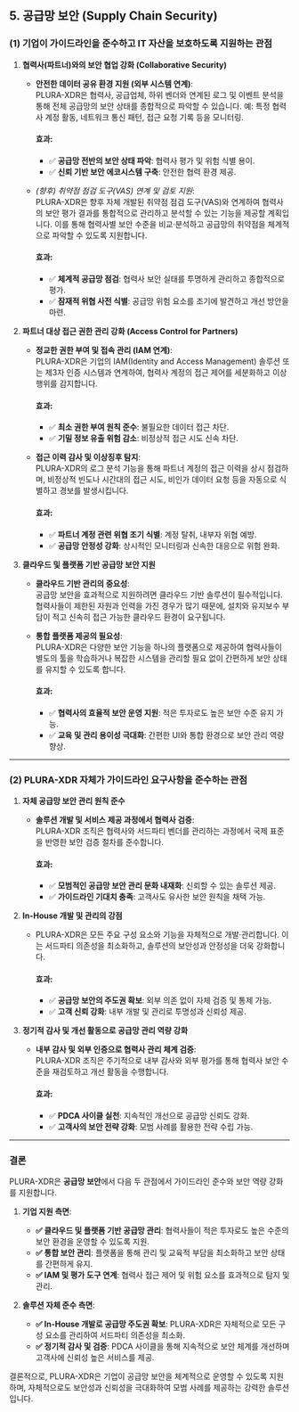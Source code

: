 ## **5. 공급망 보안** (Supply Chain Security)

### (1) 기업이 가이드라인을 준수하고 IT 자산을 보호하도록 지원하는 관점

1. **협력사(파트너)와의 보안 협업 강화 (Collaborative Security)**  
   - **안전한 데이터 공유 환경 지원 (외부 시스템 연계)**:  
     PLURA-XDR은 협력사, 공급업체, 하위 벤더와 연계된 로그 및 이벤트 분석을 통해 전체 공급망의 보안 상태를 종합적으로 파악할 수 있습니다. 예: 특정 협력사 계정 활동, 네트워크 통신 패턴, 접근 요청 기록 등을 모니터링.  

     #### 효과:
     - ✅ **공급망 전반의 보안 상태 파악**: 협력사 평가 및 위험 식별 용이.  
     - ✅ **신뢰 기반 보안 에코시스템 구축**: 안전한 협력 환경 제공.  

   - *(향후) 취약점 점검 도구(VAS) 연계 및 검토 지원*:  
     PLURA-XDR은 향후 자체 개발된 취약점 점검 도구(VAS)와 연계하여 협력사의 보안 평가 결과를 통합적으로 관리하고 분석할 수 있는 기능을 제공할 계획입니다. 이를 통해 협력사별 보안 수준을 비교·분석하고 공급망의 취약점을 체계적으로 파악할 수 있도록 지원합니다.  

     #### 효과:
     - ✅ **체계적 공급망 점검**: 협력사 보안 실태를 투명하게 관리하고 종합적으로 평가.  
     - ✅ **잠재적 위협 사전 식별**: 공급망 위험 요소를 조기에 발견하고 개선 방안을 마련.  

2. **파트너 대상 접근 권한 관리 강화 (Access Control for Partners)**  
   - **정교한 권한 부여 및 접속 관리 (IAM 연계)**:  
     PLURA-XDR은 기업의 IAM(Identity and Access Management) 솔루션 또는 제3자 인증 시스템과 연계하여, 협력사 계정의 접근 제어를 세분화하고 이상행위를 감지합니다.  

     #### 효과:
     - ✅ **최소 권한 부여 원칙 준수**: 불필요한 데이터 접근 차단.  
     - ✅ **기밀 정보 유출 위험 감소**: 비정상적 접근 시도 신속 차단.  

   - **접근 이력 감사 및 이상징후 탐지**:  
     PLURA-XDR의 로그 분석 기능을 통해 파트너 계정의 접근 이력을 상시 점검하며, 비정상적 빈도나 시간대의 접근 시도, 비인가 데이터 요청 등을 자동으로 식별하고 경보를 발생시킵니다.  

     #### 효과:
     - ✅ **파트너 계정 관련 위협 조기 식별**: 계정 탈취, 내부자 위협 예방.  
     - ✅ **공급망 안정성 강화**: 상시적인 모니터링과 신속한 대응으로 위험 완화.  

3. **클라우드 및 플랫폼 기반 공급망 보안 지원**  
   - **클라우드 기반 관리의 중요성**:  
     공급망 보안을 효과적으로 지원하려면 클라우드 기반 솔루션이 필수적입니다. 협력사들이 제한된 자원과 인력을 가진 경우가 많기 때문에, 설치와 유지보수 부담이 적고 신속히 접근 가능한 클라우드 환경이 요구됩니다.  

   - **통합 플랫폼 제공의 필요성**:  
     PLURA-XDR은 다양한 보안 기능을 하나의 플랫폼으로 제공하여 협력사들이 별도의 툴을 학습하거나 복잡한 시스템을 관리할 필요 없이 간편하게 보안 상태를 유지할 수 있도록 합니다.  

     #### 효과:
     - ✅ **협력사의 효율적 보안 운영 지원**: 적은 투자로도 높은 보안 수준 유지 가능.  
     - ✅ **교육 및 관리 용이성 극대화**: 간편한 UI와 통합 환경으로 보안 관리 역량 향상.  

---

### (2) PLURA-XDR 자체가 가이드라인 요구사항을 준수하는 관점

1. **자체 공급망 보안 관리 원칙 준수**  
   - **솔루션 개발 및 서비스 제공 과정에서 협력사 검증**:  
     PLURA-XDR 조직은 협력사와 서드파티 벤더를 관리하는 과정에서 국제 표준을 반영한 보안 검증 절차를 준수합니다.  

     #### 효과:
     - ✅ **모범적인 공급망 보안 관리 문화 내재화**: 신뢰할 수 있는 솔루션 제공.  
     - ✅ **가이드라인 기대치 충족**: 고객사도 유사한 보안 원칙을 채택 가능.  

2. **In-House 개발 및 관리의 강점**  
   - PLURA-XDR은 모든 주요 구성 요소와 기능을 자체적으로 개발·관리합니다. 이는 서드파티 의존성을 최소화하고, 솔루션의 보안성과 안정성을 더욱 강화합니다.  

     #### 효과:
     - ✅ **공급망 보안의 주도권 확보**: 외부 의존 없이 자체 검증 및 통제 가능.  
     - ✅ **고객 신뢰 강화**: 내부 개발 및 관리로 투명성과 신뢰성 제공.  

3. **정기적 감사 및 개선 활동으로 공급망 관리 역량 강화**  
   - **내부 감사 및 외부 인증으로 협력사 관리 체계 검증**:  
     PLURA-XDR 조직은 주기적으로 내부 감사와 외부 평가를 통해 협력사 보안 수준을 재검토하고 개선 활동을 수행합니다.  

     #### 효과:
     - ✅ **PDCA 사이클 실천**: 지속적인 개선으로 공급망 신뢰도 강화.  
     - ✅ **고객사의 보안 전략 강화**: 모범 사례를 활용한 전략 수립 가능.  

---

### 결론

PLURA-XDR은 **공급망 보안**에서 다음 두 관점에서 가이드라인 준수와 보안 역량 강화를 지원합니다.

1. **기업 지원 측면**:  
   - **✅ 클라우드 및 플랫폼 기반 공급망 관리**: 협력사들이 적은 투자로도 높은 수준의 보안 환경을 운영할 수 있도록 지원.  
   - **✅ 통합 보안 관리**: 플랫폼을 통해 관리 및 교육적 부담을 최소화하고 보안 상태를 간편하게 유지.  
   - **✅ IAM 및 평가 도구 연계**: 협력사 접근 제어 및 위험 요소를 효과적으로 탐지 및 관리.  

2. **솔루션 자체 준수 측면**:  
   - **✅ In-House 개발로 공급망 주도권 확보**: PLURA-XDR은 자체적으로 모든 구성 요소를 관리하여 서드파티 의존성을 최소화.  
   - **✅ 정기적 감사 및 검증**: PDCA 사이클을 통해 지속적으로 보안 체계를 개선하며 고객사에 신뢰성 높은 서비스를 제공.  

결론적으로, PLURA-XDR은 기업이 공급망 보안을 체계적으로 운영할 수 있도록 지원하며, 자체적으로도 보안성과 신뢰성을 극대화하여 모범 사례를 제공하는 강력한 솔루션입니다.  
